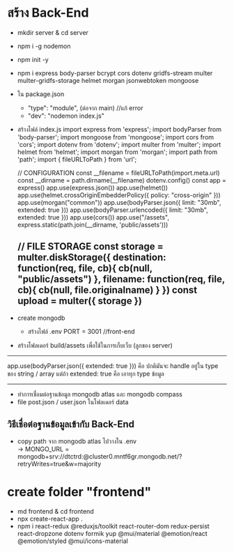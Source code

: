 # สร้าง Back-End
- mkdir server & cd server
- npm i -g nodemon
- npm init -y
- npm i express body-parser bcrypt cors dotenv gridfs-stream multer multer-gridfs-storage helmet morgan jsonwebtoken mongoose
- ใน package.json
  - "type": "module", (ต่อจาก main) //แก้ error
  - "dev": "nodemon index.js"
- สร้างไฟล์ index.js
    import express from 'express';
    import bodyParser from 'body-parser';
    import mongoose from 'mongoose';
    import cors from 'cors';
    import dotenv from 'dotenv';
    import multer from 'multer';
    import helmet from 'helmet';
    import morgan from 'morgan';
    import path from 'path';
    import { fileURLToPath } from 'url';

    // CONFIGURATION
    const __filename = fileURLToPath(import.meta.url)
    const __dirname = path.dirname(__filename)
    dotenv.config()
    const app = express()
    app.use(express.json())
    app.use(helmet())
    app.use(helmet.crossOriginEmbedderPolicy({ policy: "cross-origin" }))
    app.use(morgan("common"))
    app.use(bodyParser.json({ limit: "30mb", extended: true }))
    app.use(bodyParser.urlencoded({ limit: "30mb", extended: true }))
    app.use(cors())
    app.use("/assets", express.static(path.join(__dirname, 'public/assets')))

    // FILE STORAGE
    const storage = multer.diskStorage({
        destination: function(req, file, cb){
            cb(null, "public/assets")
        },
        filename: function(req, file, cb){
            cb(null, file.originalname)
        }
    })
    const upload = multer({ storage })
    ----------------------------------

- create mongodb
  - สร้างไฟล์ .env
    PORT = 3001 //front-end

- สร้างโฟลเดอร์ build/assets เพื่อใช้ในการเก็บเว็บ (ลูกของ server)

**************************
app.use(bodyParser.json({ extended: true })) 
คือ ปกติมันจะ handle อยู่ใน type ของ string / array
แต่ถ้า extended: true คือ เอาทุก type ข้อมูล
**************************

- ทำการเชื่อมต่อฐานข้อมูล mongodb atlas และ mongodb compass
- file post.json / user.json ในโฟลเดอร์ data

## วิธีเชื่อต่อฐานข้อมูลเข้ากับ Back-End
- copy path จาก mongodb atlas ไปวางใน .env  
  -> MONGO_URL = mongodb+srv://dtctrd:<password>@cluster0.mntf6gr.mongodb.net/?retryWrites=true&w=majority


# create folder "frontend"
- md frontend & cd frontend
- npx create-react-app .
- npm i react-redux @reduxjs/toolkit react-router-dom redux-persist react-dropzone dotenv formik yup @mui/material @emotion/react @emotion/styled @mui/icons-material